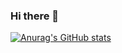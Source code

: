 ### Hi there 👋

[![Anurag's GitHub stats](https://github-readme-stats.vercel.app/api?username=Visn0&count_private=true&show_icons=true)](https://github.com/anuraghazra/github-readme-stats)

<!--
**Visn0/Visn0** is a ✨ _special_ ✨ repository because its `README.md` (this file) appears on your GitHub profile.

Here are some ideas to get you started:

- 🔭 I’m currently working on ...
- 🌱 I’m currently learning ...
- 👯 I’m looking to collaborate on ...
- 🤔 I’m looking for help with ...
- 💬 Ask me about ...
- 📫 How to reach me: ...
- 😄 Pronouns: ...
- ⚡ Fun fact: ...
-->
